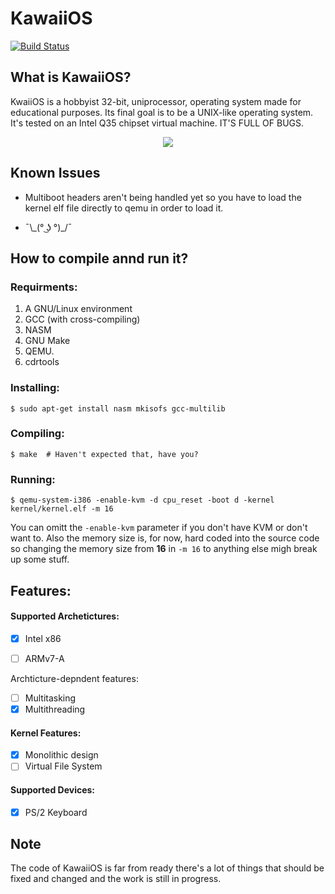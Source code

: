 # KawaiiOS 
[![Build Status](https://travis-ci.com/nemoload/KawaiiOS.svg?branch=master)](https://travis-ci.com/nemoload/KawaiiOS)

## What is KawaiiOS?
KwaiiOS is a hobbyist 32-bit, uniprocessor, operating system made for educational purposes. Its final goal is to be a UNIX-like operating system. It's tested on an Intel Q35 chipset virtual machine. IT'S FULL OF BUGS.

<p align="center">
<img src="https://raw.githubusercontent.com/nemoload/KawaiiOS/master/screenshots/screenshot1.png">
</p>

## Known Issues
* Multiboot headers aren't being handled yet so you have to load the kernel elf file directly to 
qemu in order to load it.

* ¯\\\_(° ͜ʖ °)_/¯

## How to compile annd run it?
### Requirments:
1. A GNU/Linux environment
2. GCC (with cross-compiling)
3. NASM
4. GNU Make
5. QEMU. 
6. cdrtools

### Installing:
`$ sudo apt-get install nasm mkisofs gcc-multilib`
### Compiling:
`$ make  # Haven't expected that, have you?`
### Running:
`$ qemu-system-i386 -enable-kvm -d cpu_reset -boot d -kernel kernel/kernel.elf -m 16`

You can omitt the `-enable-kvm` parameter if you don't have KVM  or don't want to. Also the memory size is, for now, hard coded into the source code so changing the memory size from **16** in `-m 16` to anything else migh break up some stuff.

## Features:

#### Supported Archetictures:
- [x] Intel x86
- [ ] ARMv7-A
    

Archticture-depndent features:
- [ ] Multitasking
- [x] Multithreading

#### Kernel Features:
- [x] Monolithic design
- [ ] Virtual File System

#### Supported Devices:

- [x] PS/2 Keyboard



## Note
The code of KawaiiOS is far from ready there's a lot of things that should be fixed and changed and the work is still in progress.
